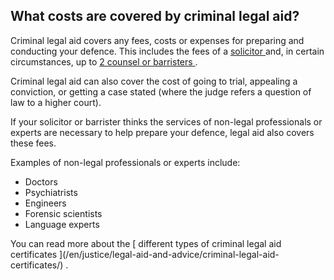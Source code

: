 ##  What costs are covered by criminal legal aid?

Criminal legal aid covers any fees, costs or expenses for preparing and
conducting your defence. This includes the fees of a [ solicitor
](/en/justice/courtroom/solicitors/) and, in certain circumstances, up to [ 2
counsel or barristers ](/en/justice/courtroom/barristers/) .

Criminal legal aid can also cover the cost of going to trial, appealing a
conviction, or getting a case stated (where the judge refers a question of law
to a higher court).

If your solicitor or barrister thinks the services of non-legal professionals
or experts are necessary to help prepare your defence, legal aid also covers
these fees.

Examples of non-legal professionals or experts include:

  * Doctors 
  * Psychiatrists 
  * Engineers 
  * Forensic scientists 
  * Language experts 

You can read more about the [ different types of criminal legal aid
certificates ](/en/justice/legal-aid-and-advice/criminal-legal-aid-
certificates/) .

